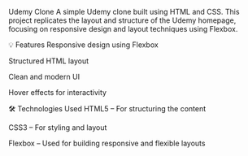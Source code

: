 Udemy Clone
A simple Udemy clone built using HTML and CSS. This project replicates the layout and structure of the Udemy homepage, focusing on responsive design and layout techniques using Flexbox.

💡 Features
Responsive design using Flexbox

Structured HTML layout 

Clean and modern UI

Hover effects for interactivity

🛠️ Technologies Used
HTML5 – For structuring the content

CSS3 – For styling and layout

Flexbox – Used for building responsive and flexible layouts
